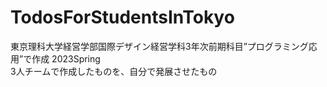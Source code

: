 # TodosForStudentsInTokyo

東京理科大学経営学部国際デザイン経営学科3年次前期科目”プログラミング応用”で作成 2023Spring</br>
3人チームで作成したものを、自分で発展させたもの
